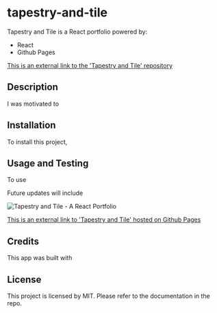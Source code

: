 # tapestry-and-tile

Tapestry and Tile is a React portfolio powered by:

- React
- Github Pages

[This is an external link to the 'Tapestry and Tile' repository](https://github.com/rhodemc/tapestry-and-tile)

## Description

I was motivated to 

## Installation

To install this project, 

## Usage and Testing

To use 

Future updates will include

![Tapestry and Tile - A React Portfolio](/client/src/images/tapestry-and-tile.png)

[This is an external link to 'Tapestry and Tile' hosted on Github Pages]()

## Credits

This app was built with 

## License

This project is licensed by MIT. Please refer to the documentation in the repo.
